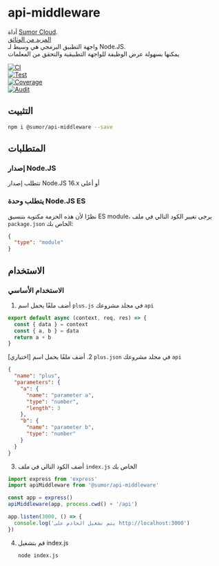# api-middleware

أداة [Sumor Cloud](https://sumor.cloud).  
[المزيد من الوثائق](https://sumor.cloud)  
واجهة التطبيق البرمجي هي وسيط لـ Node.JS.  
يمكنها بسهولة عرض الوظيفة للواجهة التطبيقية والتحقق من المعلمات

[![CI](https://github.com/sumor-cloud/api-middleware/actions/workflows/ci.yml/badge.svg)](https://github.com/sumor-cloud/api-middleware/actions/workflows/ci.yml)  
[![Test](https://github.com/sumor-cloud/api-middleware/actions/workflows/ut.yml/badge.svg)](https://github.com/sumor-cloud/api-middleware/actions/workflows/ut.yml)  
[![Coverage](https://github.com/sumor-cloud/api-middleware/actions/workflows/coverage.yml/badge.svg)](https://github.com/sumor-cloud/api-middleware/actions/workflows/coverage.yml)  
[![Audit](https://github.com/sumor-cloud/api-middleware/actions/workflows/audit.yml/badge.svg)](https://github.com/sumor-cloud/api-middleware/actions/workflows/audit.yml)

## التثبيت

```bash
npm i @sumor/api-middleware --save
```

## المتطلبات

### إصدار Node.JS

تتطلب إصدار Node.JS 16.x أو أعلى

### يتطلب وحدة Node.JS ES

نظرًا لأن هذه الحزمة مكتوبة بتنسيق ES module،
يرجى تغيير الكود التالي في ملف `package.json` الخاص بك:

```json
{
  "type": "module"
}
```

## الاستخدام

### الاستخدام الأساسي

1. أضف ملفًا يحمل اسم `plus.js` في مجلد مشروعك `api`

```js
export default async (context, req, res) => {
  const { data } = context
  const { a, b } = data
  return a + b
}
```

[اختياري] 2. أضف ملفًا يحمل اسم `plus.json` في مجلد مشروعك `api`

```json
{
  "name": "plus",
  "parameters": {
    "a": {
      "name": "parameter a",
      "type": "number",
      "length": 3
    },
    "b": {
      "name": "parameter b",
      "type": "number"
    }
  }
}
```

3. أضف الكود التالي في ملف `index.js` الخاص بك

```javascript
import express from 'express'
import apiMiddleware from '@sumor/api-middleware'

const app = express()
apiMiddleware(app, process.cwd() + '/api')

app.listen(3000, () => {
  console.log('يتم تشغيل الخادم على http://localhost:3000')
})
```

4. قم بتشغيل index.js

   ```bash
   node index.js
   ```
